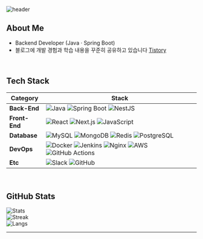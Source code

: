 <!-- 헤더 -->
![header](https://capsule-render.vercel.app/api?type=waving&color=0:000000,100:434343&height=200&section=header&text=Gunwook%20Nam%20|%20Backend%20Developer&fontColor=ffffff&fontSize=30&animation=twinkling&fontAlignY=40)


## About Me
- Backend Developer (Java · Spring Boot)  
- 블로그에 개발 경험과 학습 내용을 꾸준히 공유하고 있습니다 [Tistory](https://ngwdeveloper.tistory.com/)

<br>


## Tech Stack

| Category       | Stack                                                                 |
|----------------|----------------------------------------------------------------------|
| **Back-End**   | ![Java](https://img.shields.io/badge/Java-007396?logo=Java&logoColor=white) ![Spring Boot](https://img.shields.io/badge/SpringBoot-6DB33F?logo=springboot&logoColor=white) ![NestJS](https://img.shields.io/badge/NestJS-E0234E?logo=nestjs&logoColor=white) |
| **Front-End**  | ![React](https://img.shields.io/badge/React-61DAFB?logo=react&logoColor=black) ![Next.js](https://img.shields.io/badge/Next.js-000000?logo=nextdotjs&logoColor=white) ![JavaScript](https://img.shields.io/badge/JavaScript-F7DF1E?logo=javascript&logoColor=black) |
| **Database**   | ![MySQL](https://img.shields.io/badge/MySQL-4479A1?logo=mysql&logoColor=white) ![MongoDB](https://img.shields.io/badge/MongoDB-47A248?logo=mongodb&logoColor=white) ![Redis](https://img.shields.io/badge/Redis-DC382D?logo=redis&logoColor=white) ![PostgreSQL](https://img.shields.io/badge/PostgreSQL-336791?logo=postgresql&logoColor=white) |
| **DevOps**     | ![Docker](https://img.shields.io/badge/Docker-2496ED?logo=docker&logoColor=white) ![Jenkins](https://img.shields.io/badge/Jenkins-D24939?logo=jenkins&logoColor=white) ![Nginx](https://img.shields.io/badge/Nginx-009639?logo=nginx&logoColor=white) ![AWS](https://img.shields.io/badge/AWS-232F3E?logo=amazonaws&logoColor=white) ![GitHub Actions](https://img.shields.io/badge/GitHub%20Actions-2088FF?logo=githubactions&logoColor=white) |
| **Etc**        | ![Slack](https://img.shields.io/badge/Slack-4A154B?logo=slack&logoColor=white) ![GitHub](https://img.shields.io/badge/GitHub-181717?logo=github&logoColor=white) |


<br>


## GitHub Stats

![Stats](https://github-readme-stats.vercel.app/api?username=gunwooknam2023&theme=dark&show_icons=true)  
![Streak](https://github-readme-streak-stats.herokuapp.com?user=gunwooknam2023&theme=dark&hide_border=true)  
![Langs](https://github-readme-stats.vercel.app/api/top-langs/?username=gunwooknam2023&layout=compact&theme=dark)

---
